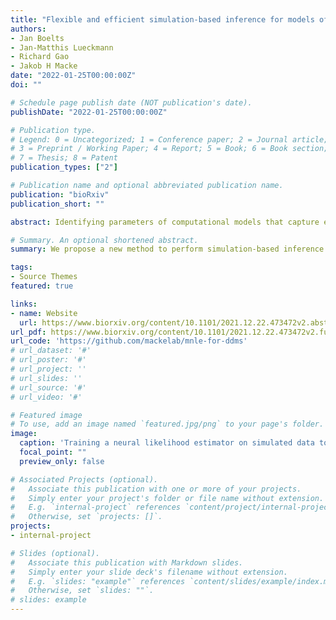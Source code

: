 ```yaml
---
title: "Flexible and efficient simulation-based inference for models of decision-making"
authors:
- Jan Boelts
- Jan-Matthis Lueckmann
- Richard Gao
- Jakob H Macke
date: "2022-01-25T00:00:00Z"
doi: ""

# Schedule page publish date (NOT publication's date).
publishDate: "2022-01-25T00:00:00Z"

# Publication type.
# Legend: 0 = Uncategorized; 1 = Conference paper; 2 = Journal article;
# 3 = Preprint / Working Paper; 4 = Report; 5 = Book; 6 = Book section;
# 7 = Thesis; 8 = Patent
publication_types: ["2"]

# Publication name and optional abbreviated publication name.
publication: "bioRxiv"
publication_short: ""

abstract: Identifying parameters of computational models that capture experimental data is a central task in cognitive neuroscience. Bayesian statistical inference aims to not only identify a single configuration of best-fitting parameters, but to recover all model parameters that are consistent with the data and prior knowledge. Statistical inference methods usually require the ability to evaluate the likelihood of the model—however, for many models of interest in cognitive neuroscience, the associated likelihoods cannot be computed efficiently. Simulation-based inference (SBI) offers a solution to this problem by only requiring access to simulations produced by the model. Here, we provide an efficient SBI method for models of decision-making. Our approach, Mixed Neural Likelihood Estimation (MNLE), trains neural density estimators on model simulations to emulate the simulator. The likelihoods of the emulator can then be used to perform Bayesian parameter inference on experimental data using standard approximate inference methods like Markov Chain Monte Carlo sampling. While most neural likelihood estimation methods target continuous data, MNLE works with mixed data types, as typically obtained in decision-making experiments (e.g., binary decisions and associated continuous reaction times). We demonstrate MNLE on two variants of the drift-diffusion model (DDM) and compare its performance to a recently proposed method for SBI on DDMs, called likelihood approximation networks (LAN, Fengler et al. 2021). We show that MNLE is substantially more efficient than LANs, requiring six orders of magnitudes fewer model simulations to achieve comparable likelihood accuracy and evaluation time while providing the same level of flexibility. We include an implementation of our algorithm in the user-friendly open-source package sbi.

# Summary. An optional shortened abstract.
summary: We propose a new method to perform simulation-based inference for mixed data e.g., with continuous and discrete data types, like they often occur in models of decision-making.

tags:
- Source Themes
featured: true

links:
- name: Website
  url: https://www.biorxiv.org/content/10.1101/2021.12.22.473472v2.abstract
url_pdf: https://www.biorxiv.org/content/10.1101/2021.12.22.473472v2.full.pdf
url_code: 'https://github.com/mackelab/mnle-for-ddms'
# url_dataset: '#'
# url_poster: '#'
# url_project: ''
# url_slides: ''
# url_source: '#'
# url_video: '#'

# Featured image
# To use, add an image named `featured.jpg/png` to your page's folder. 
image:
  caption: 'Training a neural likelihood estimator on simulated data to perform parameter inference.'
  focal_point: ""
  preview_only: false

# Associated Projects (optional).
#   Associate this publication with one or more of your projects.
#   Simply enter your project's folder or file name without extension.
#   E.g. `internal-project` references `content/project/internal-project/index.md`.
#   Otherwise, set `projects: []`.
projects:
- internal-project

# Slides (optional).
#   Associate this publication with Markdown slides.
#   Simply enter your slide deck's filename without extension.
#   E.g. `slides: "example"` references `content/slides/example/index.md`.
#   Otherwise, set `slides: ""`.
# slides: example
---
```

